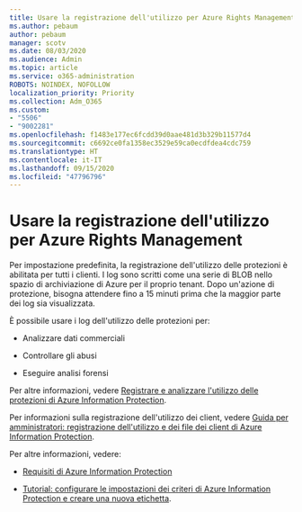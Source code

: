 ```yaml
---
title: Usare la registrazione dell'utilizzo per Azure Rights Management
ms.author: pebaum
author: pebaum
manager: scotv
ms.date: 08/03/2020
ms.audience: Admin
ms.topic: article
ms.service: o365-administration
ROBOTS: NOINDEX, NOFOLLOW
localization_priority: Priority
ms.collection: Adm_O365
ms.custom:
- "5506"
- "9002281"
ms.openlocfilehash: f1483e177ec6fcdd39d0aae481d3b329b11577d4
ms.sourcegitcommit: c6692ce0fa1358ec3529e59ca0ecdfdea4cdc759
ms.translationtype: HT
ms.contentlocale: it-IT
ms.lasthandoff: 09/15/2020
ms.locfileid: "47796796"
---
```

# <a name="use-usage-logging-for-azure-rights-management"></a>Usare la registrazione dell'utilizzo per Azure Rights Management

Per impostazione predefinita, la registrazione dell'utilizzo delle protezioni è abilitata per tutti i clienti. I log sono scritti come una serie di BLOB nello spazio di archiviazione di Azure per il proprio tenant. Dopo un'azione di protezione, bisogna attendere fino a 15 minuti prima che la maggior parte dei log sia visualizzata.

È possibile usare i log dell'utilizzo delle protezioni per:

- Analizzare dati commerciali

- Controllare gli abusi

- Eseguire analisi forensi

Per altre informazioni, vedere [Registrare e analizzare l'utilizzo delle protezioni di Azure Information Protection](https://docs.microsoft.com/azure/information-protection/log-analyze-usage).

Per informazioni sulla registrazione dell'utilizzo dei client, vedere [Guida per amministratori: registrazione dell'utilizzo e dei file dei client di Azure Information Protection](https://docs.microsoft.com/azure/information-protection/rms-client/client-admin-guide-files-and-logging).

Per altre informazioni, vedere:

- [Requisiti di Azure Information Protection](https://docs.microsoft.com/azure/information-protection/get-started/requirements)
    
- [Tutorial: configurare le impostazioni dei criteri di Azure Information Protection e creare una nuova etichetta](https://docs.microsoft.com/azure/information-protection/get-started/infoprotect-quick-start-tutorial).